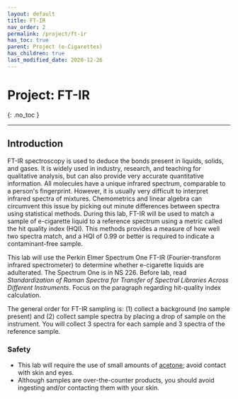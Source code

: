 ```yaml
---
layout: default
title: FT-IR
nav_order: 2
permalink: /project/ft-ir
has_toc: true
parent: Project (e-Cigarettes)
has_children: true
last_modified_date: 2020-12-26
---
```


# Project: FT-IR
{: .no_toc  }

----

## Introduction

FT-IR spectroscopy is used to deduce the bonds present in liquids, solids, and gases.  It is widely used in industry, research, and teaching for qualitative analysis, but can also provide very accurate quantitative information.  All molecules have a unique infrared spectrum, comparable to a person's fingerprint.  However, it is usually very difficult to interpret infrared spectra of mixtures.  Chemometrics and linear algebra can circumvent this issue by picking out minute differences between spectra using statistical methods.  During this lab, FT-IR will be used to match a sample of e-cigarette liquid to a reference spectrum using a metric called the hit quality index (HQI).  This methods provides a measure of how well two spectra match, and a HQI of 0.99 or better is required to indicate a contaminant-free sample.

This lab will use the Perkin Elmer Spectrum One FT-IR (Fourier-transform infrared spectrometer) to determine whether e-cigarette liquids are adulterated.  The Spectrum One is in NS 226.  Before lab, read *Standardization of Raman Spectra for Transfer of Spectral Libraries Across Different Instruments*.  Focus on the paragraph regarding hit-quality index calculation.

The general order for FT-IR sampling is: (1) collect a background (no sample present) and (2) collect sample spectra by placing a drop of sample on the instrument.  You will collect 3 spectra for each sample and 3 spectra of the reference sample.

### Safety

- This lab will require the use of small amounts of [acetone](http://www.sciencelab.com/msds.php?msdsId=9927062); avoid contact with skin and eyes.
- Although samples are over-the-counter products, you should avoid ingesting and/or contacting them with your skin.
